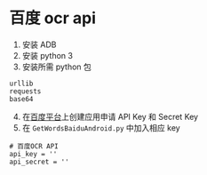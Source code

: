 # 百度 ocr api

1. 安装 ADB
2. 安装 python 3
3. 安装所需 python 包
```
urllib
requests
base64
```
4. 在[百度平台](https://cloud.baidu.com/product/ocr)上创建应用申请 API Key 和 Secret Key
5. 在 `GetWordsBaiduAndroid.py` 中加入相应 key
```
# 百度OCR API
api_key = ''
api_secret = ''
```
